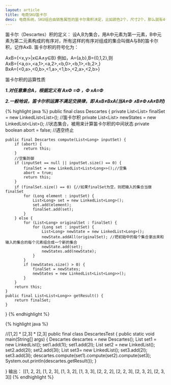 ```yaml
---
layout: article
title: 电商SKU笛卡尔
desc: 电商系统，SKU组合由销售属性的笛卡尔乘积决定，比如颜色2个，尺寸2个，那么就有4个SKU
---
```


笛卡尔（Descartes）积的定义：
设A,B为集合，用A中元素为第一元素，B中元素为第二元素构成的有序对，所有这样的有序对组成的集合叫做A与B的笛卡尔积，记作AxB.
笛卡尔积的符号化为：

AxB={<x,y>|x∈A∧y∈B}
例如，A={a,b},B={0,1,2},则  
AxB={<a,o>,<a,1>,<a,2>,<b,0>,<b,1>,<b,2>,}  
BxA={<0,a>,<0,b>,<1,a>,<1,b>,<2,a>,<2,b>}  

笛卡尔积的运算性质

***1.对任意集合A，根据定义有 AxΦ =Φ ，Φ xA=Φ***

***2.一般地说，笛卡尔积运算不满足交换律，即 AxB≠BxA(当A≠Φ ∧B≠Φ∧A≠B时)***


{% highlight java %}
public final class Descartes {
    private List<List<Long>> finalSet = new LinkedList<List<Long>>(); //笛卡尔积
    private List<List<Long>> newStates = new LinkedList<List<Long>>(); //状态集合，被用来计算笛卡尔积的中间状态
    private boolean abort = false; //遇空终止

    public final Descartes compute(List<Long> inputSet) {
        if (abort) {
            return this;
        }
        //空集防御
        if (inputSet == null || inputSet.size() == 0) {
            finalSet = new LinkedList<List<Long>>();//空集
            abort = true;
            return this;
        }
        if (finalSet.size() == 0) {//如果finalSet为空，则把输入的集合当做finalSet
            for (Long element : inputSet) {
                List<Long> set = new LinkedList<Long>();
                set.add(element);
                finalSet.add(set);
            }
        } else {
            for (List<Long> originalSet : finalSet) {
                for (Long set : inputSet) {
                    List<Long> newState = new LinkedList<Long>();
                    newState.addAll(originalSet); //把初始中的每个集合拿出来和输入的集合的每个元素组合成一个新的集合
                    newState.add(set);
                    newStates.add(newState);
                }
            }
            if (newStates.size() > 0) {
                finalSet = newStates;
                newStates = new LinkedList<List<Long>>();
            }
        }
        return this;
    }
    public final List<List<Long>> getResult() {
        return finalSet;
    }
}
{% endhighlight %}


{% highlight java %}

//[1,2] * [2,3] * [2,3]
public final class DescartesTest {
    public static void main(String[] args) {
        Descartes descartes = new Descartes();
        List<Long> set1 = new LinkedList<Long>();
        set1.add(1l);
        set1.add(2l);
        List<Long> set2 = new LinkedList<Long>();
        set2.add(2l);
        set2.add(3l);
        List<Long> set3= new LinkedList<Long>();
        set3.add(2l);
        set3.add(3l);
        descartes.compute(set1).compute(set2).compute(set3);
        System.out.println(descartes.getResult());
    }

}
输出：
[[1, 2, 2], [1, 2, 3], [1, 3, 2], [1, 3, 3], [2, 2, 2], [2, 2, 3], [2, 3, 2], [2, 3, 3]]
{% endhighlight %}

